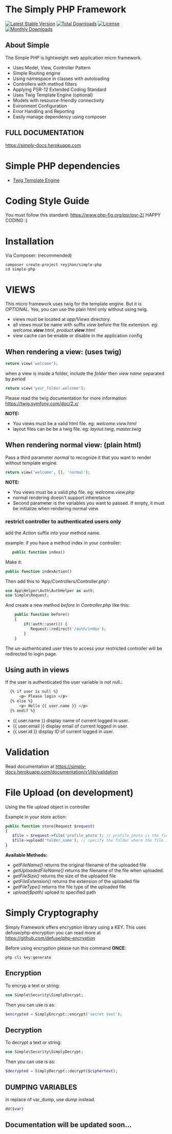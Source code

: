 # The Simply PHP Framework
[![Latest Stable Version](https://poser.pugx.org/simplyphp/framework/v/stable)](https://packagist.org/packages/simplyphp/framework)
[![Total Downloads](https://poser.pugx.org/simplyphp/framework/downloads)](https://packagist.org/packages/simplyphp/framework)
[![License](https://poser.pugx.org/simplyphp/framework/license)](https://packagist.org/packages/simplyphp/framework)
[![Monthly Downloads](https://poser.pugx.org/simplyphp/framework/d/monthly)](https://packagist.org/packages/simplyphp/framework)

## About Simple
The Simple PHP is lightweight web application micro framework.
- Uses Model, View, Controller Pattern
- Simple Routing engine
- Using namespace in classes with autoloading
- Controllers with method filters
- Applying PSR-12 Extended Coding Standard
- Uses Twig Template Engine (optional)
- Models with resource-friendly connectivity
- Evironment Configuration
- Error Handling and Reporting
- Easily manage dependency using composer

## FULL DOCUMENTATION
https://simply-docs.herokuapp.com


# Simple PHP dependencies
- [Twig Template Engine](https://twig.symfony.com)

# Coding Style Guide
You must follow this standard: https://www.php-fig.org/psr/psr-2/ HAPPY CODING :)

# Installation
Via Composer: (recommended) 
```
composer create-project reyjhon/simple-php
cd simple-php
```

# VIEWS
This micro framework uses twig for the template engine. But it is *OPTIONAL*. Yes, you can use the plain html only without using twig.

- views must be located at *app/Views* directory.
- all views must be name with suffix *view* before the file extension.
   eg: *welcome.**view**.html*, *product.**view**.html*
- view cache can be enable or disable in the application config

## When rendering a view: (uses twig)
```php
return view('welcome');
```
when a view is inside a folder, include the *folder* then *view name* separated by *period*
```php
return view('your_folder.welcome');
```
Please read the twig documentation for more information:
https://twig.symfony.com/doc/2.x/

**NOTE:** 
- You views must be a valid html file. eg: *welcome.view.html*
- layout files can be be a twig file. eg: *layout.twig*, *master.twig*

## When rendering normal view: (plain html)

Pass a third parameter *normal* to recognize it that you want to render without template engine.
```php
return view('welcome', [], 'normal');
```
**NOTE:** 
- You views must be a valid php file. eg: *welcome.view.php*
- normal rendering doesn't support inheretance
- Second parameter is the variables you want to passed. If empty, it must be initialize when rendering normal view.

### restrict controller to authenticated users only
add the _Action_ suffix into your method name.  

example: if you have a method index in your controller:
```php
   public function index()
```
Make it:
```php
public function indexAction()
```
Then add this to 'App/Controllers/Controller.php':
```php
use App\Helper\Auth\AuthHelper as auth;
use Simple\Request;
```
And create a new method _before_ in *Controller.php* like this:
```php
    public function before()
    {
        if(!auth::user()) {
           Request::redirect('/auth/index');
        }
    }
```
The un-authenticated user tries to access your restricted controller will be redirected to login page.

## Using auth in views
If the user is authenticated the user variable is not null.:
```html
  {% if user is null %}
      <p> Please login </p>
  {% else %}
      <p> Hello {{ user.name }} </p>  
  {% endif %}
```
- {{ user.name }} display name of current logged in user.
- {{ user.email }} display email of current logged in user.
- {{ user.id }} display ID of current logged in user.

# Validation
Read documentation at https://simply-docs.herokuapp.com/documentation/v1/lib/validation


# File Upload (on development)
Using the file upload object in controller

Example in your store action:
```php
public function store(Request $request)
{
   $file = $request->file('profile_photo'); // profile_photo is the field name of the input type="file" element
   $file->upload('folder_name'); // specify the folder where the file is going to store, if upload success it wil return true otherwise false.
}
```
**Available Methods:**
- *getFileName()* returns the original filename of the uploaded file
- *getUploadedFileName()* returns the filename of the file when uploaded.
- *getFileSize()* returns the size of the uploaded file
- *getFileExtension()* returns the extension of the uploaded file
- *getFileType()* returns the file type of the uploaded file
- *upload($path)* upload to specified path

# Simply Cryptography 
Simply Framework offers encryption library using a KEY. This uses defuse/php-encryption you can read more at https://github.com/defuse/php-encryption

Before using encryption please run this command **ONCE**:
```
php cli key:generate
```
## Encryption
To encryp a text or string:
```php
use Simple\Security\SimplyEncrypt;
```
Then you can use is as:
```php
$encrypted = SimplyEncrypt::encrypt('secret text');
```
## Decryption
To decrypt a text or string:
```php
use Simple\Security\SimplyDecrypt;
```
Then you can use is as:
```php
$decrypted = SimplyDecrypt::decrypt($ciphertext);
```

## DUMPING VARIABLES
in replace of var_dump, use *dump* instead.
```php
dd($var)
```
## Documentation will be updated soon... 




